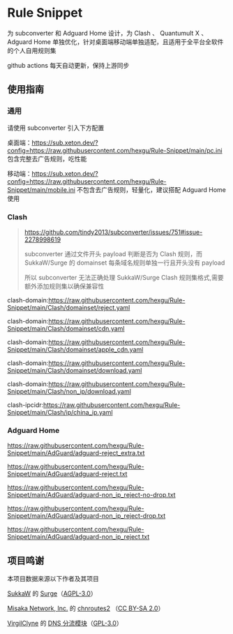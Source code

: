 # Rule Snippet

为 subconverter 和 Adguard Home 设计，为 Clash 、 Quantumult X 、 Adguard Home 单独优化，针对桌面端移动端单独适配，且适用于全平台全软件的个人自用规则集

github actions 每天自动更新，保持上游同步

## 使用指南

### 通用

请使用 subconverter 引入下方配置

桌面端：https://sub.xeton.dev/?config=https://raw.githubusercontent.com/hexgu/Rule-Snippet/main/pc.ini 包含完整去广告规则，吃性能

移动端：https://sub.xeton.dev/?config=https://raw.githubusercontent.com/hexgu/Rule-Snippet/main/mobile.ini
不包含去广告规则，轻量化，建议搭配 Adguard Home 使用

### Clash

> https://github.com/tindy2013/subconverter/issues/751#issue-2278998619
>
> subconverter 通过文件开头 payload 判断是否为 Clash 规则，而 SukkaW/Surge 的 domainset 每条域名规则单独一行且开头没有
> payload
>
>所以 subconverter 无法正确处理 SukkaW/Surge Clash 规则集格式,需要额外添加规则集以确保兼容性
>

clash-domain:https://raw.githubusercontent.com/hexgu/Rule-Snippet/main/Clash/domainset/reject.yaml

clash-domain:https://raw.githubusercontent.com/hexgu/Rule-Snippet/main/Clash/domainset/cdn.yaml

clash-domain:https://raw.githubusercontent.com/hexgu/Rule-Snippet/main/Clash/domainset/apple_cdn.yaml

clash-domain:https://raw.githubusercontent.com/hexgu/Rule-Snippet/main/Clash/domainset/download.yaml

clash-domain:https://raw.githubusercontent.com/hexgu/Rule-Snippet/main/Clash/non_ip/download.yaml

clash-ipcidr:https://raw.githubusercontent.com/hexgu/Rule-Snippet/main/Clash/ip/china_ip.yaml

### Adguard Home

https://raw.githubusercontent.com/hexgu/Rule-Snippet/main/AdGuard/adguard-reject_extra.txt

https://raw.githubusercontent.com/hexgu/Rule-Snippet/main/AdGuard/adguard-reject.txt

https://raw.githubusercontent.com/hexgu/Rule-Snippet/main/AdGuard/adguard-non_ip_reject-no-drop.txt

https://raw.githubusercontent.com/hexgu/Rule-Snippet/main/AdGuard/adguard-non_ip_reject-drop.txt

https://raw.githubusercontent.com/hexgu/Rule-Snippet/main/AdGuard/adguard-non_ip_reject.txt

## 项目鸣谢

本项目数据来源以下作者及其项目

[SukkaW](https://github.com/SukkaW)
的 [Surge](https://github.com/SukkaW/Surge)（[AGPL-3.0](https://github.com/SukkaW/Surge/blob/master/LICENSE)）

[Misaka Network, Inc.](https://github.com/misakaio)
的 [chnroutes2](https://github.com/misakaio/chnroutes2) （[CC BY-SA 2.0](https://creativecommons.org/licenses/by-sa/2.0/)）

[VirgilClyne](https://github.com/VirgilClyne/GetSomeFries)
的 [DNS 分流模块](https://github.com/VirgilClyne/GetSomeFries/wiki/%F0%9F%8C%90-DNS)（[GPL-3.0](https://github.com/VirgilClyne/GetSomeFries#GPL-3.0-1-ov-file)）


